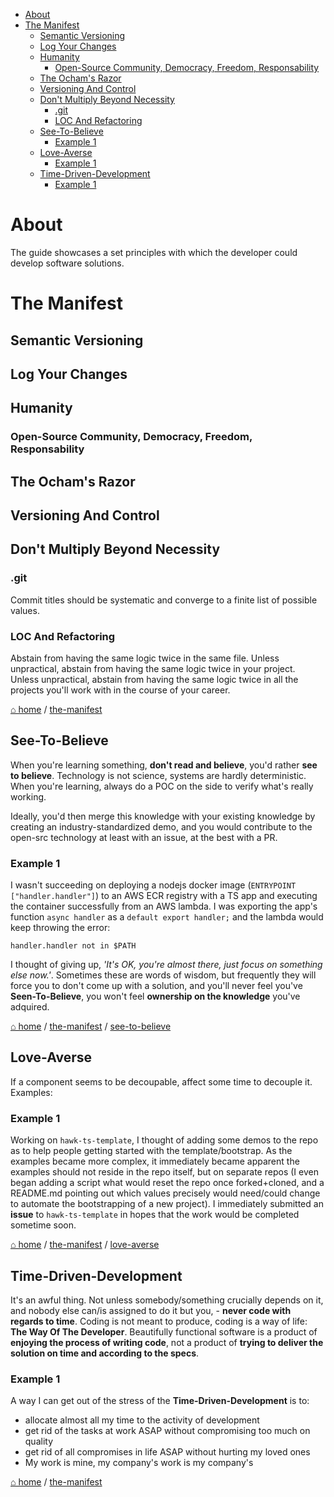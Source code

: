 - [About](#about)
- [The Manifest](#the-manifest)
  - [Semantic Versioning](#semantic-versioning)
  - [Log Your Changes](#log-your-changes)
  - [Humanity](#humanity)
    - [Open-Source Community, Democracy, Freedom, Responsability](#open-source-community-democracy-freedom-responsability)
  - [The Ocham's Razor](#the-ochams-razor)
  - [Versioning And Control](#versioning-and-control)
  - [Don't Multiply Beyond Necessity](#dont-multiply-beyond-necessity)
    - [.git](#git)
    - [LOC And Refactoring](#loc-and-refactoring)
  - [See-To-Believe](#see-to-believe)
    - [Example 1](#example-1)
  - [Love-Averse](#love-averse)
    - [Example 1](#example-1-1)
  - [Time-Driven-Development](#time-driven-development)
    - [Example 1](#example-1-2)

# About

The guide showcases a set principles with which the developer could develop software solutions.

# The Manifest

## Semantic Versioning

## Log Your Changes

## Humanity

### Open-Source Community, Democracy, Freedom, Responsability


## The Ocham's Razor

## Versioning And Control

## Don't Multiply Beyond Necessity

### .git

Commit titles should be systematic and converge to a finite list of possible values.

### LOC And Refactoring

Abstain from having the same logic twice in the same file. Unless unpractical, abstain from having the same logic twice in your project. Unless unpractical, abstain from having the same logic twice in all the projects you'll work with in the course of your career.

[⌂ home](#about) / [the-manifest](#the-manifest)

## See-To-Believe

When you're learning something, **don't read and believe**, you'd rather **see to believe**. Technology is not science, systems are hardly deterministic. When you're learning, always do a POC on the side to verify what's really working.

Ideally, you'd then merge this knowledge with your existing knowledge by creating an industry-standardized demo, and you would contribute to the open-src technology at least with an issue, at the best with a PR.

### Example 1

I wasn't succeeding on deploying a nodejs docker image (`ENTRYPOINT ["handler.handler"]`) to an AWS ECR registry with a TS app and executing the container successfully from an AWS lambda. I was exporting the app's function `async handler` as a `default export handler;` and the lambda would keep throwing the error:

```
handler.handler not in $PATH
```

I thought of giving up, *'It's OK, you're almost there, just focus on something else now.'*. Sometimes these are words of wisdom, but frequently they will force you to don't come up with a solution, and you'll never feel you've **Seen-To-Believe**, you won't feel **ownership on the knowledge** you've adquired.

[⌂ home](#about) / [the-manifest](#the-manifest) / [see-to-believe](#see-to-believe)


## Love-Averse

If a component seems to be decoupable, affect some time to decouple it. Examples:

### Example 1

Working on `hawk-ts-template`, I thought of adding some demos to the repo as to help people getting started with the template/bootstrap. As the examples became more complex, it immediately became apparent the examples should not reside in the repo itself, but on separate repos (I even began adding a script what would reset the repo once forked+cloned, and a README.md pointing out which values precisely would need/could change to automate the bootstrapping of a new project). I immediately submitted an **issue** to `hawk-ts-template` in hopes that the work would be completed sometime soon.

[⌂ home](#about) / [the-manifest](#the-manifest) / [love-averse](#love-averse)

## Time-Driven-Development

It's an awful thing. Not unless somebody/something crucially depends on it, and nobody else can/is assigned to do it but you, - **never code with regards to time**. Coding is not meant to produce, coding is a way of life: **The Way Of The Developer**. Beautifully functional software is a product of **enjoying the process of writing code**, not a product of **trying to deliver the solution on time and according to the specs**.

### Example 1

A way I can get out of the stress of the **Time-Driven-Development** is to:
- allocate almost all my time to the activity of development
- get rid of the tasks at work ASAP without compromising too much on quality
- get rid of all compromises in life ASAP without hurting my loved ones
- My work is mine, my company's work is my company's

[⌂ home](#about) / [the-manifest](#the-manifest)